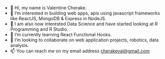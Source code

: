 - 👋 Hi, my name is Valentine Cherake.
- 👀 I’m interested in building web apps, apis using javascript frameworks like ReactJS, MongoDB & Express in NodeJS.
- 🦖 I am also now interested Data Science and have started looking at R Programming and R Studio.
- 🌱 I’m currently learning React Functional Hooks.
- 💞️ I’m looking to collaborate on web application projects, robotics, data analysis.
- 📫 You can reach me on my email address cherakeval@gmail.com

<!---
vcherake/vcherake is a ✨ special ✨ repository because its `README.md` (this file) appears on your GitHub profile.
You can click the Preview link to take a look at your changes.
--->
